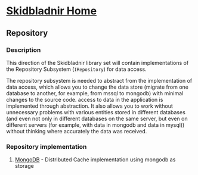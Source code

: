 # [Skidbladnir Home](../../README.md)
## Repository

### Description
This direction of the Skidbladnir library set will contain implementations of the Repository Subsystem (`IRepository`) for data access.

The repository subsystem is needed to abstract from the implementation of data access, which allows you to change the data store (migrate from one database to another, for example, from mssql to mongodb) with minimal changes to the source code. access to data in the application is implemented through abstraction. It also allows you to work without unnecessary problems with various entities stored in different databases (and even not only in different databases on the same server, but even on different servers (for example, with data in mongodb and data in mysql)) without thinking where accurately the data was received.

### Repository implementation

1. [MongoDB](Skidbladnir.Repository.MongoDb/README.md) - Distributed Cache implementation using mongodb as storage